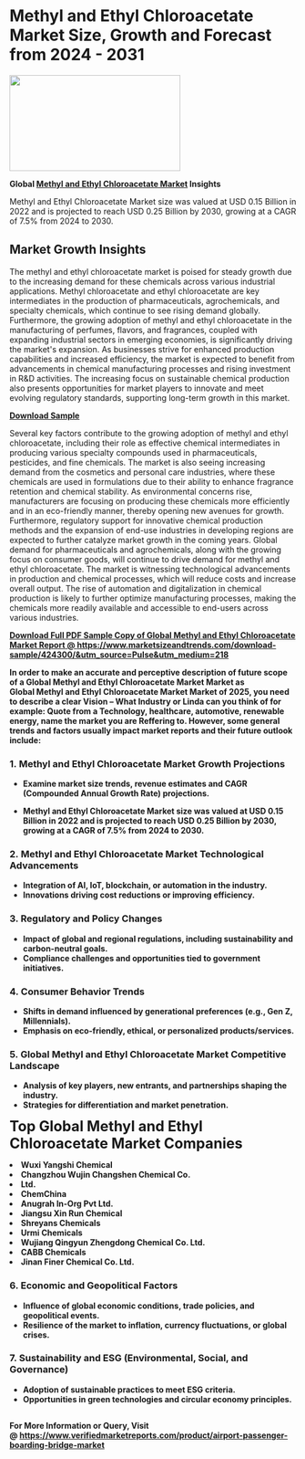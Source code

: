 <H1>Methyl and Ethyl Chloroacetate Market Size, Growth and Forecast from 2024 - 2031</H1><img class="aligncenter size-medium wp-image-584254" src="https://thirdeyenews.in/wp-content/uploads/2024/09/Global-Market-Research-300x168.jpeg" alt="" width="300" height="168" /><p><strong>Global&nbsp;<a href="https://www.marketsizeandtrends.com/download-sample/424300/&amp;utm_source=Pulse&amp;utm_medium=218">Methyl and Ethyl Chloroacetate Market</a> Insights</strong></p><p>Methyl and Ethyl Chloroacetate Market size was valued at USD 0.15 Billion in 2022 and is projected to reach USD 0.25 Billion by 2030, growing at a CAGR of 7.5% from 2024 to 2030.</p><p><h2>Market Growth Insights</h2> <p>The methyl and ethyl chloroacetate market is poised for steady growth due to the increasing demand for these chemicals across various industrial applications. Methyl chloroacetate and ethyl chloroacetate are key intermediates in the production of pharmaceuticals, agrochemicals, and specialty chemicals, which continue to see rising demand globally. Furthermore, the growing adoption of methyl and ethyl chloroacetate in the manufacturing of perfumes, flavors, and fragrances, coupled with expanding industrial sectors in emerging economies, is significantly driving the market's expansion. As businesses strive for enhanced production capabilities and increased efficiency, the market is expected to benefit from advancements in chemical manufacturing processes and rising investment in R&D activities. The increasing focus on sustainable chemical production also presents opportunities for market players to innovate and meet evolving regulatory standards, supporting long-term growth in this market.</p> <p><strong><a href="#">Download Sample</a></strong></p> <p>Several key factors contribute to the growing adoption of methyl and ethyl chloroacetate, including their role as effective chemical intermediates in producing various specialty compounds used in pharmaceuticals, pesticides, and fine chemicals. The market is also seeing increasing demand from the cosmetics and personal care industries, where these chemicals are used in formulations due to their ability to enhance fragrance retention and chemical stability. As environmental concerns rise, manufacturers are focusing on producing these chemicals more efficiently and in an eco-friendly manner, thereby opening new avenues for growth. Furthermore, regulatory support for innovative chemical production methods and the expansion of end-use industries in developing regions are expected to further catalyze market growth in the coming years. Global demand for pharmaceuticals and agrochemicals, along with the growing focus on consumer goods, will continue to drive demand for methyl and ethyl chloroacetate. The market is witnessing technological advancements in production and chemical processes, which will reduce costs and increase overall output. The rise of automation and digitalization in chemical production is likely to further optimize manufacturing processes, making the chemicals more readily available and accessible to end-users across various industries.</p> <p><strong><a href="#"></p><p><span class=""><strong>Download Full PDF Sample Copy of Global Methyl and Ethyl Chloroacetate Market Report</strong> @ <a href="https://www.marketsizeandtrends.com/download-sample/424300/&amp;utm_source=Pulse&amp;utm_medium=218" target="_blank">https://www.marketsizeandtrends.com/download-sample/424300/&amp;utm_source=Pulse&amp;utm_medium=218</a></span></p><p>In order to make an accurate and perceptive description of future scope of a Global&nbsp;Methyl and Ethyl Chloroacetate Market Market as Global&nbsp;Methyl and Ethyl Chloroacetate Market Market of 2025, you need to describe a clear Vision &ndash; What Industry or Linda can you think of for example: Quote from a Technology, healthcare, automotive, renewable energy, name the market you are Reffering to. However, some general trends and factors usually impact market reports and their future outlook include:</p><h3>1.&nbsp;<strong>Methyl and Ethyl Chloroacetate Market Growth Projections</strong></h3><ul><li>Examine market size trends, revenue estimates and CAGR (Compounded Annual Growth Rate) projections.</li><li><p>Methyl and Ethyl Chloroacetate Market size was valued at USD 0.15 Billion in 2022 and is projected to reach USD 0.25 Billion by 2030, growing at a CAGR of 7.5% from 2024 to 2030.</p></li></ul><h3>2.&nbsp;<strong>Methyl and Ethyl Chloroacetate Market Technological Advancements</strong></h3><ul><li>Integration of AI, IoT, blockchain, or automation in the industry.</li><li>Innovations driving cost reductions or improving efficiency.</li></ul><h3>3.&nbsp;<strong>Regulatory and Policy Changes</strong></h3><ul><li>Impact of global and regional regulations, including sustainability and carbon-neutral goals.</li><li>Compliance challenges and opportunities tied to government initiatives.</li></ul><h3>4.&nbsp;<strong>Consumer Behavior Trends</strong></h3><ul><li>Shifts in demand influenced by generational preferences (e.g., Gen Z, Millennials).</li><li>Emphasis on eco-friendly, ethical, or personalized products/services.</li></ul><h3>5.&nbsp;<strong>Global Methyl and Ethyl Chloroacetate Market Competitive Landscape</strong></h3><ul><li>Analysis of key players, new entrants, and partnerships shaping the industry.</li><li>Strategies for differentiation and market penetration.</li></ul><p data-pm-slice="1 1 []"><span style="color: inherit; font-family: inherit; font-size: 25px;">Top Global Methyl and Ethyl Chloroacetate Market Companies</span></p><div class="" data-test-id=""><p><li>Wuxi Yangshi Chemical</li><li> Changzhou Wujin Changshen Chemical Co.</li><li> Ltd.</li><li> ChemChina</li><li> Anugrah In-Org Pvt Ltd.</li><li> Jiangsu Xin Run Chemical</li><li> Shreyans Chemicals</li><li> Urmi Chemicals</li><li> Wujiang Qingyun Zhengdong Chemical Co. Ltd.</li><li> CABB Chemicals</li><li> Jinan Finer Chemical Co. Ltd.</li></p></div><h3>6.&nbsp;<strong>Economic and Geopolitical Factors</strong></h3><ul><li>Influence of global economic conditions, trade policies, and geopolitical events.</li><li>Resilience of the market to inflation, currency fluctuations, or global crises.</li></ul><h3>7.&nbsp;<strong>Sustainability and ESG (Environmental, Social, and Governance)</strong></h3><ul><li>Adoption of sustainable practices to meet ESG criteria.</li><li>Opportunities in green technologies and circular economy principles.</li></ul><h2><strong style="font-size: 14px;">For More Information or Query, Visit @&nbsp;</strong><a style="background-color: #ffffff; font-size: 14px;" href="https://www.marketsizeandtrends.com/report/methyl-and-ethyl-chloroacetate-market/" target="_blank">https://www.verifiedmarketreports.com/product/airport-passenger-boarding-bridge-market</a></h2>
